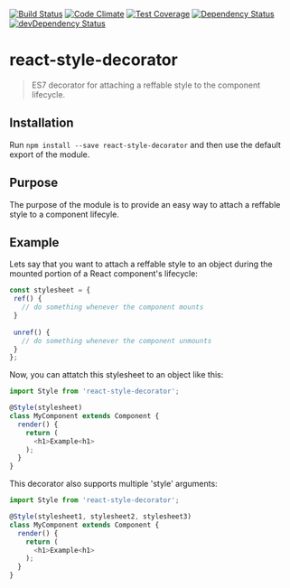 [![Build Status](http://img.shields.io/travis/RoviSys/react-style-decorator.svg?style=flat)](https://travis-ci.org/RoviSys/react-style-decorator)
[![Code Climate](https://codeclimate.com/github/RoviSys/react-style-decorator/badges/gpa.svg)](https://codeclimate.com/github/RoviSys/react-style-decorator)
[![Test Coverage](https://codeclimate.com/github/RoviSys/react-style-decorator/badges/coverage.svg)](https://codeclimate.com/github/RoviSys/react-style-decorator)
[![Dependency Status](https://david-dm.org/RoviSys/react-style-decorator.svg)](https://david-dm.org/RoviSys/react-style-decorator)
[![devDependency Status](https://david-dm.org/RoviSys/react-style-decorator/dev-status.svg)](https://david-dm.org/RoviSys/react-style-decorator#info=devDependencies)

# react-style-decorator

 > ES7 decorator for attaching a reffable style to the component lifecycle.

## Installation

Run `npm install --save react-style-decorator` and then use the default export of the module.

## Purpose

The purpose of the module is to provide an easy way to attach a reffable style to a component lifecyle.

## Example 
 
 Lets say that you want to attach a reffable style to an object during the mounted portion of a React component's lifecycle:
 
 ```javascript
 const stylesheet = {
  ref() {
    // do something whenever the component mounts
  }
   
  unref() {
    // do something whenever the component unmounts
  }
};
```

Now, you can attatch this stylesheet to an object like this:

```javascript
import Style from 'react-style-decorator';

@Style(stylesheet)
class MyComponent extends Component {
  render() {
    return (
      <h1>Example<h1>
    );
  }
}
```

This decorator also supports multiple 'style' arguments:

```javascript
import Style from 'react-style-decorator';

@Style(stylesheet1, stylesheet2, stylesheet3)
class MyComponent extends Component {
  render() {
    return (
      <h1>Example<h1>
    );
  }
}
```